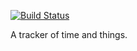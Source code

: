 [![Build Status](https://faceslide.com/api/badges/composit/slowmonster/status.svg)](https://faceslide.com/composit/slowmonster)

A tracker of time and things.
